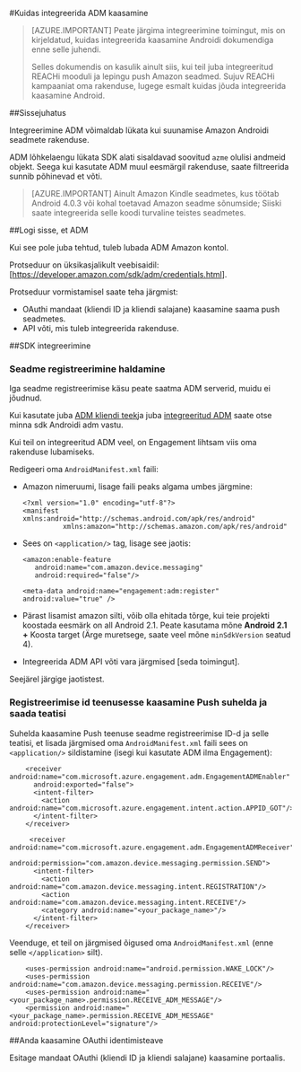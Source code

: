 <properties
    pageTitle="Azure'i mobiilsideseadmete kaasamine Android SDK integreerimine"
    description="Uusimad värskendused ja toiminguid Android SDK Azure Mobile kaasamine"
    services="mobile-engagement"
    documentationCenter="mobile"
    authors="piyushjo"
    manager="dwrede"
    editor="" />

<tags
    ms.service="mobile-engagement"
    ms.workload="mobile"
    ms.tgt_pltfrm="mobile-android"
    ms.devlang="Java"
    ms.topic="article"
    ms.date="08/19/2016"
    ms.author="piyushjo" />


#<a name="how-to-integrate-adm-with-engagement"></a>Kuidas integreerida ADM kaasamine

> [AZURE.IMPORTANT] Peate järgima integreerimine toimingut, mis on kirjeldatud, kuidas integreerida kaasamine Androidi dokumendiga enne selle juhendi.
>
> Selles dokumendis on kasulik ainult siis, kui teil juba integreeritud REACHi mooduli ja lepingu push Amazon seadmed. Sujuv REACHi kampaaniat oma rakenduse, lugege esmalt kuidas jõuda integreerida kaasamine Android.

##<a name="introduction"></a>Sissejuhatus

Integreerimine ADM võimaldab lükata kui suunamise Amazon Androidi seadmete rakenduse.

ADM lõhkelaengu lükata SDK alati sisaldavad soovitud `azme` olulisi andmeid objekt. Seega kui kasutate ADM muul eesmärgil rakenduse, saate filtreerida sunnib põhinevad et võti.

> [AZURE.IMPORTANT] Ainult Amazon Kindle seadmetes, kus töötab Android 4.0.3 või kohal toetavad Amazon seadme sõnumside; Siiski saate integreerida selle koodi turvaline teistes seadmetes.

##<a name="sign-up-to-adm"></a>Logi sisse, et ADM

Kui see pole juba tehtud, tuleb lubada ADM Amazon kontol.

Protseduur on üksikasjalikult veebisaidil: [<https://developer.amazon.com/sdk/adm/credentials.html>].

Protseduur vormistamisel saate teha järgmist:

-   OAuthi mandaat (kliendi ID ja kliendi salajane) kaasamine saama push seadmetes.
-   API võti, mis tuleb integreerida rakenduse.

##<a name="sdk-integration"></a>SDK integreerimine

### <a name="managing-device-registrations"></a>Seadme registreerimine haldamine

Iga seadme registreerimise käsu peate saatma ADM serverid, muidu ei jõudnud.

Kui kasutate juba [ADM kliendi teek]ja juba [integreeritud ADM] saate otse minna sdk Androidi adm vastu.

Kui teil on integreeritud ADM veel, on Engagement lihtsam viis oma rakenduse lubamiseks.

Redigeeri oma `AndroidManifest.xml` faili:

-   Amazon nimeruumi, lisage faili peaks algama umbes järgmine:

        <?xml version="1.0" encoding="utf-8"?>
        <manifest xmlns:android="http://schemas.android.com/apk/res/android"
                  xmlns:amazon="http://schemas.amazon.com/apk/res/android"

-   Sees on `<application/>` tag, lisage see jaotis:

        <amazon:enable-feature
           android:name="com.amazon.device.messaging"
           android:required="false"/>

        <meta-data android:name="engagement:adm:register" android:value="true" />

-   Pärast lisamist amazon silti, võib olla ehitada tõrge, kui teie projekti koostada eesmärk on all Android 2.1. Peate kasutama mõne **Android 2.1 +** Koosta target (Ärge muretsege, saate veel mõne `minSdkVersion` seatud 4).
-   Integreerida ADM API võti vara järgmised [seda toimingut].

Seejärel järgige jaotistest.

### <a name="communicate-registration-id-to-the-engagement-push-service-and-receive-notifications"></a>Registreerimise id teenusesse kaasamine Push suhelda ja saada teatisi

Suhelda kaasamine Push teenuse seadme registreerimise ID-d ja selle teatisi, et lisada järgmised oma `AndroidManifest.xml` faili sees on `<application/>` sildistamine (isegi kui kasutate ADM ilma Engagement):

        <receiver android:name="com.microsoft.azure.engagement.adm.EngagementADMEnabler"
          android:exported="false">
          <intent-filter>
            <action android:name="com.microsoft.azure.engagement.intent.action.APPID_GOT"/>
          </intent-filter>
        </receiver>

         <receiver android:name="com.microsoft.azure.engagement.adm.EngagementADMReceiver"
           android:permission="com.amazon.device.messaging.permission.SEND">
          <intent-filter>
            <action android:name="com.amazon.device.messaging.intent.REGISTRATION"/>
            <action android:name="com.amazon.device.messaging.intent.RECEIVE"/>
            <category android:name="<your_package_name>"/>
          </intent-filter>
        </receiver>   

Veenduge, et teil on järgmised õigused oma `AndroidManifest.xml` (enne selle `</application>` silt).

        <uses-permission android:name="android.permission.WAKE_LOCK"/>
        <uses-permission android:name="com.amazon.device.messaging.permission.RECEIVE"/>
        <uses-permission android:name="<your_package_name>.permission.RECEIVE_ADM_MESSAGE"/>
        <permission android:name="<your_package_name>.permission.RECEIVE_ADM_MESSAGE" android:protectionLevel="signature"/>

##<a name="grant-engagement-oauth-credentials"></a>Anda kaasamine OAuthi identimisteave

Esitage mandaat OAuthi (kliendi ID ja kliendi salajane) kaasamine portaalis.

[< https://developer.amazon.com/sdk/adm/credentials.html>]:https://developer.amazon.com/sdk/adm/credentials.html
[ADM kliendi teek]:https://developer.amazon.com/sdk/adm/setup.html
[integreeritud ADM]:https://developer.amazon.com/sdk/adm/integrating-app.html
[See toiming]:https://developer.amazon.com/sdk/adm/integrating-app.html#Asset
